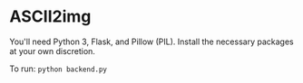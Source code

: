 # ASCII2img
You'll need Python 3, Flask, and Pillow (PIL). Install the necessary packages at your own discretion.

To run:
`python backend.py`

